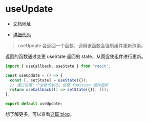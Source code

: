 # useUpdate

- [文档地址](https://ahooks.js.org/zh-CN/hooks/use-update)

- [详细代码](https://github.com/GpingFeng/hooks/blob/guangping%2Fread-code/packages/hooks/src/useUpdate/index.ts)

> useUpdate 会返回一个函数，调用该函数会强制组件重新渲染。

返回的函数通过变更 useState 返回的 state，从而促使组件进行更新。

```js
import { useCallback, useState } from 'react';

const useUpdate = () => {
  const [, setState] = useState({});
  // 通过设置一个全新的状态，促使 function 组件更新
  return useCallback(() => setState({}), []);
};

export default useUpdate;
```

想了解更多，可以查看[这篇 blog](/guide/blog/handle-time.md)。
